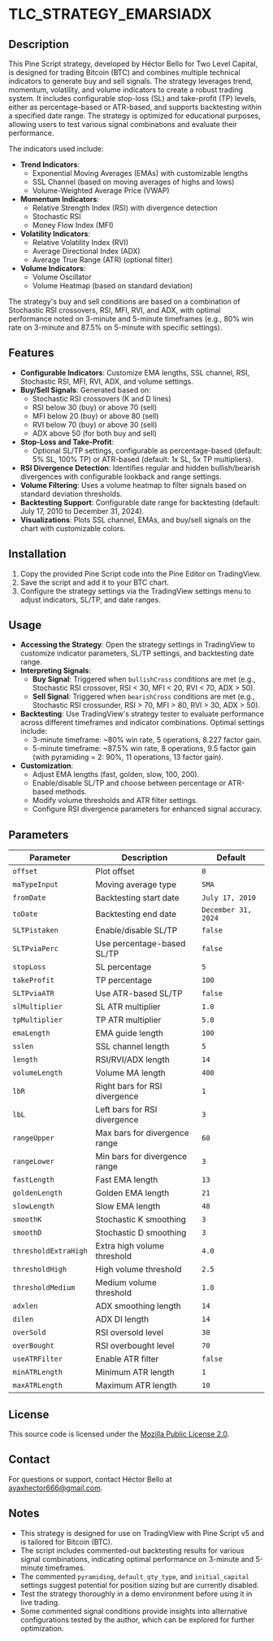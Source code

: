 # TLC_STRATEGY_EMARSIADX

## Description
This Pine Script strategy, developed by Héctor Bello for Two Level Capital, is designed for trading Bitcoin (BTC) and combines multiple technical indicators to generate buy and sell signals. The strategy leverages trend, momentum, volatility, and volume indicators to create a robust trading system. It includes configurable stop-loss (SL) and take-profit (TP) levels, either as percentage-based or ATR-based, and supports backtesting within a specified date range. The strategy is optimized for educational purposes, allowing users to test various signal combinations and evaluate their performance.

The indicators used include:
- **Trend Indicators**:
  - Exponential Moving Averages (EMAs) with customizable lengths
  - SSL Channel (based on moving averages of highs and lows)
  - Volume-Weighted Average Price (VWAP)
- **Momentum Indicators**:
  - Relative Strength Index (RSI) with divergence detection
  - Stochastic RSI
  - Money Flow Index (MFI)
- **Volatility Indicators**:
  - Relative Volatility Index (RVI)
  - Average Directional Index (ADX)
  - Average True Range (ATR) (optional filter)
- **Volume Indicators**:
  - Volume Oscillator
  - Volume Heatmap (based on standard deviation)

The strategy's buy and sell conditions are based on a combination of Stochastic RSI crossovers, RSI, MFI, RVI, and ADX, with optimal performance noted on 3-minute and 5-minute timeframes (e.g., 80% win rate on 3-minute and 87.5% on 5-minute with specific settings).

## Features
- **Configurable Indicators**: Customize EMA lengths, SSL channel, RSI, Stochastic RSI, MFI, RVI, ADX, and volume settings.
- **Buy/Sell Signals**: Generated based on:
  - Stochastic RSI crossovers (K and D lines)
  - RSI below 30 (buy) or above 70 (sell)
  - MFI below 20 (buy) or above 80 (sell)
  - RVI below 70 (buy) or above 30 (sell)
  - ADX above 50 (for both buy and sell)
- **Stop-Loss and Take-Profit**:
  - Optional SL/TP settings, configurable as percentage-based (default: 5% SL, 100% TP) or ATR-based (default: 1x SL, 5x TP multipliers).
- **RSI Divergence Detection**: Identifies regular and hidden bullish/bearish divergences with configurable lookback and range settings.
- **Volume Filtering**: Uses a volume heatmap to filter signals based on standard deviation thresholds.
- **Backtesting Support**: Configurable date range for backtesting (default: July 17, 2010 to December 31, 2024).
- **Visualizations**: Plots SSL channel, EMAs, and buy/sell signals on the chart with customizable colors.

## Installation
1. Copy the provided Pine Script code into the Pine Editor on TradingView.
2. Save the script and add it to your BTC chart.
3. Configure the strategy settings via the TradingView settings menu to adjust indicators, SL/TP, and date ranges.

## Usage
- **Accessing the Strategy**: Open the strategy settings in TradingView to customize indicator parameters, SL/TP settings, and backtesting date range.
- **Interpreting Signals**:
  - **Buy Signal**: Triggered when `bullishCross` conditions are met (e.g., Stochastic RSI crossover, RSI < 30, MFI < 20, RVI < 70, ADX > 50).
  - **Sell Signal**: Triggered when `bearishCross` conditions are met (e.g., Stochastic RSI crossunder, RSI > 70, MFI > 80, RVI > 30, ADX > 50).
- **Backtesting**: Use TradingView's strategy tester to evaluate performance across different timeframes and indicator combinations. Optimal settings include:
  - 3-minute timeframe: ~80% win rate, 5 operations, 8.227 factor gain.
  - 5-minute timeframe: ~87.5% win rate, 8 operations, 9.5 factor gain (with pyramiding = 2: 90%, 11 operations, 13 factor gain).
- **Customization**:
  - Adjust EMA lengths (fast, golden, slow, 100, 200).
  - Enable/disable SL/TP and choose between percentage or ATR-based methods.
  - Modify volume thresholds and ATR filter settings.
  - Configure RSI divergence parameters for enhanced signal accuracy.

## Parameters
| Parameter | Description | Default |
|-----------|-------------|---------|
| `offset` | Plot offset | `0` |
| `maTypeInput` | Moving average type | `SMA` |
| `fromDate` | Backtesting start date | `July 17, 2010` |
| `toDate` | Backtesting end date | `December 31, 2024` |
| `SLTPistaken` | Enable/disable SL/TP | `false` |
| `SLTPviaPerc` | Use percentage-based SL/TP | `false` |
| `stopLoss` | SL percentage | `5` |
| `takeProfit` | TP percentage | `100` |
| `SLTPviaATR` | Use ATR-based SL/TP | `false` |
| `slMultiplier` | SL ATR multiplier | `1.0` |
| `tpMultiplier` | TP ATR multiplier | `5.0` |
| `emaLength` | EMA guide length | `100` |
| `sslen` | SSL channel length | `5` |
| `length` | RSI/RVI/ADX length | `14` |
| `volumeLength` | Volume MA length | `400` |
| `lbR` | Right bars for RSI divergence | `1` |
| `lbL` | Left bars for RSI divergence | `3` |
| `rangeUpper` | Max bars for divergence range | `60` |
| `rangeLower` | Min bars for divergence range | `3` |
| `fastLength` | Fast EMA length | `13` |
| `goldenLength` | Golden EMA length | `21` |
| `slowLength` | Slow EMA length | `48` |
| `smoothK` | Stochastic K smoothing | `3` |
| `smoothD` | Stochastic D smoothing | `3` |
| `thresholdExtraHigh` | Extra high volume threshold | `4.0` |
| `thresholdHigh` | High volume threshold | `2.5` |
| `thresholdMedium` | Medium volume threshold | `1.0` |
| `adxlen` | ADX smoothing length | `14` |
| `dilen` | ADX DI length | `14` |
| `overSold` | RSI oversold level | `30` |
| `overBought` | RSI overbought level | `70` |
| `useATRFilter` | Enable ATR filter | `false` |
| `minATRLength` | Minimum ATR length | `1` |
| `maxATRLength` | Maximum ATR length | `10` |

## License
This source code is licensed under the [Mozilla Public License 2.0](https://mozilla.org/MPL/2.0/).

## Contact
For questions or support, contact Héctor Bello at [ayaxhector666@gmail.com](mailto:ayaxhector666@gmail.com).

## Notes
- This strategy is designed for use on TradingView with Pine Script v5 and is tailored for Bitcoin (BTC).
- The script includes commented-out backtesting results for various signal combinations, indicating optimal performance on 3-minute and 5-minute timeframes.
- The commented `pyramiding`, `default_qty_type`, and `initial_capital` settings suggest potential for position sizing but are currently disabled.
- Test the strategy thoroughly in a demo environment before using it in live trading.
- Some commented signal conditions provide insights into alternative configurations tested by the author, which can be explored for further optimization.
